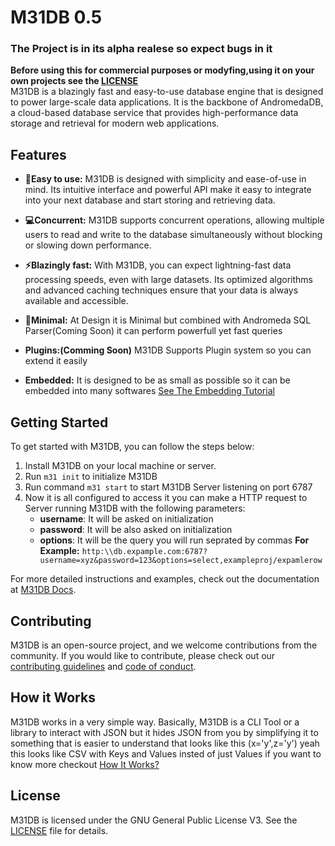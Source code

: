 
# M31DB 0.5
### The Project is in its alpha realese so expect bugs in it
****Before using this for commercial purposes or modyfing,using it on your own projects see the [LICENSE](LICENSE)****<br>
M31DB is a blazingly fast and easy-to-use database engine that is designed to power large-scale data applications. It is the backbone of AndromedaDB, a cloud-based database service that provides high-performance data storage and retrieval for modern web applications.

## Features

- **🔧Easy to use:** M31DB is designed with simplicity and ease-of-use in mind. Its intuitive interface and powerful API make it easy to integrate into your next database and start storing and retrieving data.

- **💻Concurrent:** M31DB supports concurrent operations, allowing multiple users to read and write to the database simultaneously without blocking or slowing down performance.

- **⚡Blazingly fast:** With M31DB, you can expect lightning-fast data processing speeds, even with large datasets. Its optimized algorithms and advanced caching techniques ensure that your data is always available and accessible.
- **📏Minimal:** At Design it is Minimal but combined with Andromeda SQL Parser(Coming Soon) it can perform powerfull yet fast queries
- **Plugins:(Comming Soon)** M31DB Supports Plugin system so you can extend it easily
- **Embedded:** It is designed to be as small as possible so it can be embedded into many softwares [See The Embedding Tutorial]()

## Getting Started

To get started with M31DB, you can follow the steps below:

1. Install M31DB on your local machine or server.
2. Run `m31 init` to initialize M31DB
3. Run command  `m31 start` to start M31DB Server listening on port 6787
4. Now it is all configured to access it you can make a HTTP request to Server running M31DB with the following parameters:
    - **username**: It will be asked on initialization
    - **password**: It will be also asked on initialization
    - **options**: It will be the query you will run seprated by commas
**For Example:**  ```http:\\db.expample.com:6787?username=xyz&password=123&options=select,exampleproj/expamlerow```

For more detailed instructions and examples, check out the documentation at [M31DB Docs](docs/index.html).

## Contributing

M31DB is an open-source project, and we welcome contributions from the community. If you would like to contribute, please check out our [contributing guidelines](https://github.com/M31DB/contributing) and [code of conduct](code-of-conduct/index.html).
## How it Works
M31DB works in a very simple way. Basically, M31DB is a CLI Tool or a  library to interact with JSON but it hides JSON from you by simplifying it to something that is easier to understand that looks like this (x='y',z='y') yeah this looks like CSV with Keys and Values insted of just Values if you want to know more checkout [How It Works?](https://m31db.github.io/how-it-works.html)
## License

M31DB is licensed under the GNU General Public License V3. See the [LICENSE](LICENSE) file for details.

